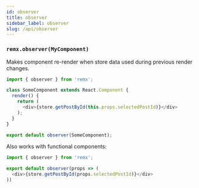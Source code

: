 ```yaml
---
id: observer
title: observer
sidebar_label: observer
slug: /api/observer
---
```


### `remx.observer(MyComponent)`
Makes component re-render when store data used during previous render changes.

```javascript
import { observer } from 'remx';

class SomeComponent extends React.Component {
  render() {
    return (
      <div>{store.getPostById(this.props.selectedPostId)}</div>
    );
  }
}

export default observer(SomeComponent);
```

Also works with functional components:

```javascript
import { observer } from 'remx';

export default observer(props => (
  <div>{store.getPostById(props.selectedPostId)}</div>
))
```
